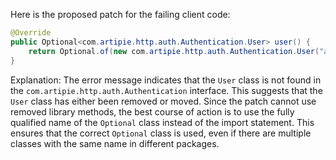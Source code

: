 Here is the proposed patch for the failing client code:
```java
@Override
public Optional<com.artipie.http.auth.Authentication.User> user() {
    return Optional.of(new com.artipie.http.auth.Authentication.User("alice"));
}
```
Explanation:
The error message indicates that the `User` class is not found in the `com.artipie.http.auth.Authentication` interface. This suggests that the `User` class has either been removed or moved. Since the patch cannot use removed library methods, the best course of action is to use the fully qualified name of the `Optional` class instead of the import statement. This ensures that the correct `Optional` class is used, even if there are multiple classes with the same name in different packages.